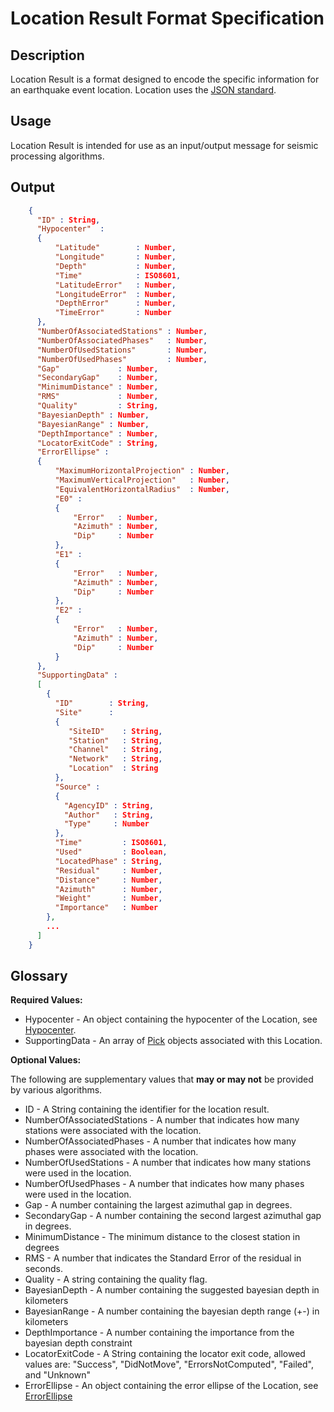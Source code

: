 # Location Result Format Specification

## Description

Location Result is a format designed to encode the specific information for an
earthquake event location.  Location uses the
[JSON standard](http://www.json.org).

## Usage
Location Result is intended for use as an input/output message for seismic
processing algorithms.

## Output
```json
    {
      "ID" : String,
      "Hypocenter"  :
      {
          "Latitude"        : Number,
          "Longitude"       : Number,
          "Depth"           : Number,
          "Time"            : ISO8601,
          "LatitudeError"   : Number,
          "LongitudeError"  : Number,
          "DepthError"      : Number,
          "TimeError"       : Number
      },
      "NumberOfAssociatedStations" : Number,
      "NumberOfAssociatedPhases"   : Number,
      "NumberOfUsedStations"       : Number,
      "NumberOfUsedPhases"         : Number,
      "Gap"             : Number,  
      "SecondaryGap"    : Number,  
      "MinimumDistance" : Number,
      "RMS"             : Number,  
      "Quality"         : String,
      "BayesianDepth" : Number,
      "BayesianRange" : Number,
      "DepthImportance" : Number,
      "LocatorExitCode" : String,
      "ErrorEllipse" :
      {
          "MaximumHorizontalProjection" : Number,
          "MaximumVerticalProjection"   : Number,
          "EquivalentHorizontalRadius"  : Number,
          "E0" :
          {
              "Error"   : Number,
              "Azimuth" : Number,
              "Dip"     : Number
          },
          "E1" :
          {
              "Error"   : Number,
              "Azimuth" : Number,
              "Dip"     : Number
          },
          "E2" :
          {
              "Error"   : Number,
              "Azimuth" : Number,
              "Dip"     : Number
          }
      },
      "SupportingData" :
      [
        {
          "ID"        : String,
          "Site"      :
          {
             "SiteID"    : String,
             "Station"   : String,
             "Channel"   : String,
             "Network"   : String,
             "Location"  : String
          },
          "Source" :
          {
            "AgencyID" : String,
            "Author"   : String,
            "Type"     : Number
          },
          "Time"         : ISO8601,
          "Used"         : Boolean,
          "LocatedPhase" : String,
          "Residual"     : Number,
          "Distance"     : Number,
          "Azimuth"      : Number,
          "Weight"       : Number,
          "Importance"   : Number
        },
        ...
      ]
    }
```

## Glossary
**Required Values:**

* Hypocenter - An object containing the hypocenter of the Location, see
[Hypocenter](Hypocenter.md).
* SupportingData - An array of [Pick](Pick.md) objects associated with this
Location.

**Optional Values:**

The following are supplementary values that **may or may not** be provided by
various algorithms.

* ID - A String containing the identifier for the location result.
* NumberOfAssociatedStations - A number that indicates how many stations were
associated with the location.
* NumberOfAssociatedPhases - A number that indicates how many phases were
associated with the location.
* NumberOfUsedStations - A number that indicates how many stations were
used in the location.
* NumberOfUsedPhases - A number that indicates how many phases were
used in the location.
* Gap - A number containing the largest azimuthal gap in degrees.
* SecondaryGap - A number containing the second largest azimuthal gap in degrees.
* MinimumDistance - The minimum distance to the closest station in degrees
* RMS - A number that indicates the Standard Error of the residual in seconds.
* Quality - A string containing the quality flag.
* BayesianDepth - A number containing the suggested bayesian depth in
kilometers
* BayesianRange - A number containing the bayesian depth range (+\-) in
kilometers
* DepthImportance - A number containing the importance from the bayesian
depth constraint
* LocatorExitCode - A String containing the locator exit code, allowed values
are: "Success", "DidNotMove", "ErrorsNotComputed", "Failed", and "Unknown"
* ErrorEllipse - An object containing the error ellipse of the Location, see
[ErrorEllipse](ErrorEllipse.md)

